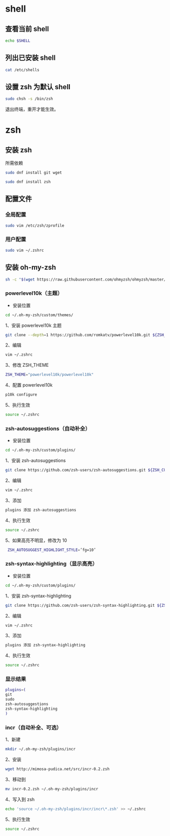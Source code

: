 # shell

## 查看当前 shell

```sh
echo $SHELL
```

## 列出已安装 shell

```sh
cat /etc/shells
```

## 设置 zsh 为默认 shell

```sh
sudo chsh -s /bin/zsh
```

退出终端，重开才能生效。

# zsh

## 安装 zsh

所需依赖

```sh
sudo dnf install git wget
```

```sh
sudo dnf install zsh
```

## 配置文件

### 全局配置

```sh
sudo vim /etc/zsh/zprofile
```

### 用户配置

```sh
sudo vim ~/.zshrc
```

## 安装 oh-my-zsh

```sh
sh -c "$(wget https://raw.githubusercontent.com/ohmyzsh/ohmyzsh/master/tools/install.sh -O -)"
```

### powerlevel10k（主题）

- 安装位置

```sh
cd ~/.oh-my-zsh/custom/themes/
```

1、安装 powerlevel10k 主题

```sh
git clone --depth=1 https://github.com/romkatv/powerlevel10k.git ${ZSH_CUSTOM:-$HOME/.oh-my-zsh/custom}/themes/powerlevel10k
```

2、编辑

```sh
vim ~/.zshrc
```

3、修改 ZSH_THEME

```sh
ZSH_THEME="powerlevel10k/powerlevel10k"
```

4、配置 powerlevel10k

```sh
p10k configure
```

5、执行生效

```sh
source ~/.zshrc
```

### zsh-autosuggestions（自动补全）

- 安装位置

```sh
cd ~/.oh-my-zsh/custom/plugins/
```

1、安装 zsh-autosuggestions

```sh
git clone https://github.com/zsh-users/zsh-autosuggestions.git ${ZSH_CUSTOM:-~/.oh-my-zsh/custom}/plugins/zsh-autosuggestions
```

2、编辑

```sh
vim ~/.zshrc
```

3、添加

```sh
plugins 添加 zsh-autosuggestions
```

4、执行生效

```sh
source ~/.zshrc
```

5、如果高亮不明显，修改为 10

```sh
 ZSH_AUTOSUGGEST_HIGHLIGHT_STYLE=’fg=10’
```

### zsh-syntax-highlighting（显示高亮）

- 安装位置

```sh
cd ~/.oh-my-zsh/custom/plugins/
```

1、安装 zsh-syntax-highlighting

```sh
git clone https://github.com/zsh-users/zsh-syntax-highlighting.git ${ZSH_CUSTOM:-~/.oh-my-zsh/custom}/plugins/zsh-syntax-highlighting
```

2、编辑

```sh
vim ~/.zshrc
```

3、添加

```sh
plugins 添加 zsh-syntax-highlighting
```

4、执行生效

```sh
source ~/.zshrc
```

### 显示结果

```sh
plugins=(
git
sudo
zsh-autosuggestions
zsh-syntax-highlighting
)
```

### incr（自动补全、可选）

1、新建

```sh
mkdir ~/.oh-my-zsh/plugins/incr
```

2、安装

```sh
wget http://mimosa-pudica.net/src/incr-0.2.zsh
```

3、移动到

```sh
mv incr-0.2.zsh ~/.oh-my-zsh/plugins/incr
```

4、写入到 zsh

```sh
echo 'source ~/.oh-my-zsh/plugins/incr/incr\*.zsh' >> ~/.zshrc
```

5、执行生效

```sh
source ~/.zshrc
```
